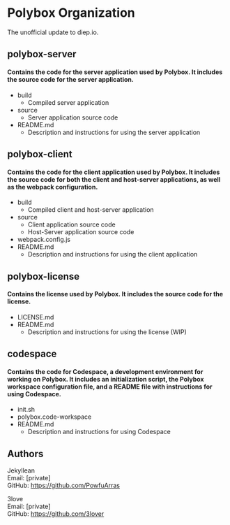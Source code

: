 # Polybox Organization  
The unofficial update to diep.io.

## polybox-server
#### Contains the code for the server application used by Polybox. It includes the source code for the server application.
- build
  - Compiled server application
- source
  - Server application source code
- README.md
  - Description and instructions for using the server application

## polybox-client
#### Contains the code for the client application used by Polybox. It includes the source code for both the client and host-server applications, as well as the webpack configuration.
- build
  - Compiled client and host-server application
- source
  - Client application source code
  - Host-Server application source code
- webpack.config.js
- README.md
  - Description and instructions for using the client application

## polybox-license
#### Contains the license used by Polybox. It includes the source code for the license.
- LICENSE.md
- README.md
  - Description and instructions for using the license (WIP)

## codespace
#### Contains the code for Codespace, a development environment for working on Polybox. It includes an initialization script, the Polybox workspace configuration file, and a README file with instructions for using Codespace.
- init.sh
- polybox.code-workspace
- README.md
  - Description and instructions for using Codespace

## Authors
Jekyllean  
Email: [private]  
GitHub: https://github.com/PowfuArras

3love  
Email: [private]  
GitHub: https://github.com/3lover
